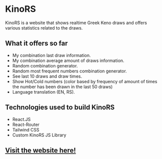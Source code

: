 
# KinoRS

KinoRS is a website that shows realtime Greek Keno draws and offers various statistics related to the draws. 



What it offers so far
-

- My combination last draw information.
- My combination average amount of  draws information.
- Random combination generator.
- Random most frequent numbers combination generator.
- See last 10 draws and draw times.
- Show Hot/Cold numbers (color based by frequency of amount of times the number has been drawn in the last 50 draws)
- Language translation (EN, RS).
## Technologies used to build KinoRS

- React.JS
- React-Router
- Tailwind CSS
- Custom KinoRS JS Library
## [Visit the website here!](https://bogyz123.github.io/kinors/)

